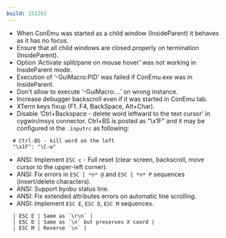 ```yaml
---
build: 151202
---
```


* When ConEmu was started as a child window (InsideParent) it behaves as it has no focus.
* Ensure that all child windows are closed properly on termination (InsideParent).
* Option ‘Activate split/pane on mouse hover’ was not working in InsideParent mode.
* Execution of ‘-GuiMacro:PID’ was failed if ConEmu.exe was in InsideParent.
* Don't allow to execute ‘-GuiMacro:...’ on wrong instance.
* Increase debugger backscroll even if it was started in ConEmu tab.
* XTerm keys fixup (F1..F4, BackSpace, Alt+Char).
* Disable ‘Ctrl+Backspace - delete word leftward to the text cursor’ in cygwin/msys connector.
  Ctrl+BS is posted as "\x1F" and it may be configured in the `.inputrc` as following:

~~~
  # Ctrl-BS - kill word on the left
  "\x1F": "\C-w"
~~~

* ANSI: Implement `ESC c` - Full reset (clear screen, backscroll, move cursor to the upper-left corner).
* ANSI: Fix errors in `ESC [ *n* @` and `ESC [ *n* P` sequences (insert/delete characters).
* ANSI: Support byobu status line.
* ANSI: Fix extended attributes errors on automatic line scrolling.
* ANSI: Implement `ESC E`, `ESC D`, `ESC M` sequences.

~~~
  | ESC E | Same as `\r\n` |
  | ESC D | Same as `\n` but preserves X coord |
  | ESC M | Reverse `\n` |
~~~
